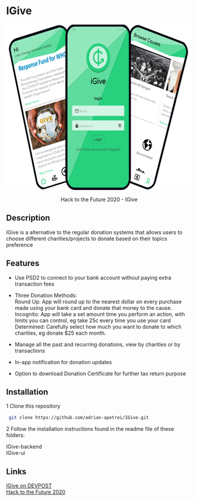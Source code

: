 # IGive

<p align="center">
<img src="assets/Igive_app_github.png" height="450px" >

</p>
<p align="center">
Hack to the Future 2020 - IGive

## Description

IGive is a alternative to the regular donation systems that allows users to choose different charities/projects to donate based on their topics preference

## Features

- Use PSD2 to connect to your bank account without paying extra transaction fees

- Three Donation Methods: <br>
  Round Up: App will round up to the nearest dollar on every purchase made using your bank card and donate that money to the cause. <br>
  Incognito: App will take a set amount time you perform an action, with limits you can control, eg take 25c every time you use your card <br>
  Determined: Carefully select how much you want to donate to which charities, eg donate $25 each month.

- Manage all the past and recurring donations, view by charities or by transactions

- In-app notification for donation updates

- Option to download Donation Certificate for further tax return purpose

## Installation

1 Clone this repository

```bash
 git clone https://github.com/adrian-apetrei/IGive.git
```

2 Follow the installation instructions found in the readme file of these folders:

IGive-backend <br>
IGive-ui

## Links

[IGive on DEVPOST](https://devpost.com/software/igive) <br>
[Hack to the Future 2020](https://fintech.devpost.com/)
